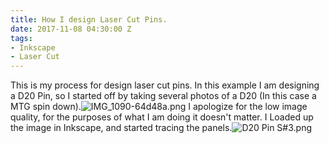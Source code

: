 ```yaml
---
title: How I design Laser Cut Pins.
date: 2017-11-08 04:30:00 Z
tags:
- Inkscape
- Laser Cut
---
```


This is my process for design laser cut pins.
In this example I am designing a D20 Pin, so I started off by taking several photos of a D20 (In this case a MTG spin down).![IMG_1090-64d48a.png](/uploads/IMG_1090-64d48a.png)
I apologize for the low image quality, for the purposes of what I am doing it doesn't matter. I Loaded up the image in Inkscape, and started tracing the panels.![D20 Pin S#3.png](/uploads/D20%20Pin%20S%233.png)
